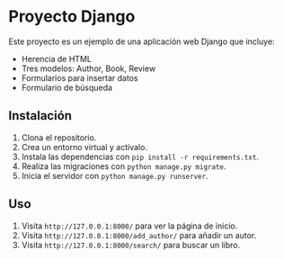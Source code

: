# Proyecto Django

Este proyecto es un ejemplo de una aplicación web Django que incluye:

- Herencia de HTML
- Tres modelos: Author, Book, Review
- Formularios para insertar datos
- Formulario de búsqueda

## Instalación

1. Clona el repositorio.
2. Crea un entorno virtual y actívalo.
3. Instala las dependencias con `pip install -r requirements.txt`.
4. Realiza las migraciones con `python manage.py migrate`.
5. Inicia el servidor con `python manage.py runserver`.

## Uso

1. Visita `http://127.0.0.1:8000/` para ver la página de inicio.
2. Visita `http://127.0.0.1:8000/add_author/` para añadir un autor.
3. Visita `http://127.0.0.1:8000/search/` para buscar un libro.
